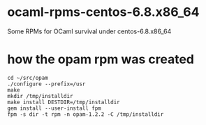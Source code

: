 # ocaml-rpms-centos-6.8.x86_64
Some RPMs for OCaml survival under centos-6.8.x86_64

# how the opam rpm was created

    cd ~/src/opam
    ./configure --prefix=/usr
    make
    mkdir /tmp/installdir
    make install DESTDIR=/tmp/installdir
    gem install --user-install fpm
    fpm -s dir -t rpm -n opam-1.2.2 -C /tmp/installdir
